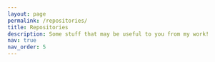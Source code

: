 ```yaml
---
layout: page
permalink: /repositories/
title: Repositories
description: Some stuff that may be useful to you from my work!
nav: true
nav_order: 5
---
```

